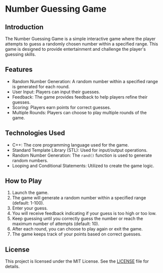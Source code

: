 
# Number Guessing Game

## Introduction

The Number Guessing Game is a simple interactive game where the player attempts to guess a randomly chosen number within a specified range. This game is designed to provide entertainment and challenge the player's guessing skills.

## Features

- Random Number Generation: A random number within a specified range is generated for each round.
- User Input: Players can input their guesses.
- Feedback: The game provides feedback to help players refine their guesses.
- Scoring: Players earn points for correct guesses.
- Multiple Rounds: Players can choose to play multiple rounds of the game.

## Technologies Used

- C++: The core programming language used for the game.
- Standard Template Library (STL): Used for input/output operations.
- Random Number Generation: The `rand()` function is used to generate random numbers.
- Looping and Conditional Statements: Utilized to create the game logic.


## How to Play

1. Launch the game.
2. The game will generate a random number within a specified range (default: 1-100).
3. Enter your guess.
4. You will receive feedback indicating if your guess is too high or too low.
5. Keep guessing until you correctly guess the number or reach the maximum number of attempts (default: 10).
6. After each round, you can choose to play again or exit the game.
7. The game keeps track of your points based on correct guesses.


## License

This project is licensed under the MIT License. See the [LICENSE](LICENSE) file for details.


